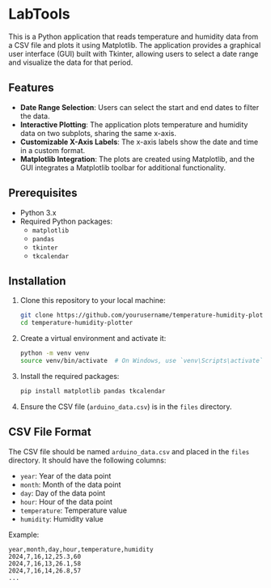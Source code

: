 # LabTools

This is a Python application that reads temperature and humidity data from a CSV file and plots it using Matplotlib. The application provides a graphical user interface (GUI) built with Tkinter, allowing users to select a date range and visualize the data for that period.

## Features

- **Date Range Selection**: Users can select the start and end dates to filter the data.
- **Interactive Plotting**: The application plots temperature and humidity data on two subplots, sharing the same x-axis.
- **Customizable X-Axis Labels**: The x-axis labels show the date and time in a custom format.
- **Matplotlib Integration**: The plots are created using Matplotlib, and the GUI integrates a Matplotlib toolbar for additional functionality.

## Prerequisites

- Python 3.x
- Required Python packages:
  - `matplotlib`
  - `pandas`
  - `tkinter`
  - `tkcalendar`

## Installation

1. Clone this repository to your local machine:

    ```bash
    git clone https://github.com/yourusername/temperature-humidity-plotter.git
    cd temperature-humidity-plotter
    ```

2. Create a virtual environment and activate it:

    ```bash
    python -m venv venv
    source venv/bin/activate  # On Windows, use `venv\Scripts\activate`
    ```

3. Install the required packages:

    ```bash
    pip install matplotlib pandas tkcalendar
    ```

4. Ensure the CSV file (`arduino_data.csv`) is in the `files` directory.

## CSV File Format

The CSV file should be named `arduino_data.csv` and placed in the `files` directory. It should have the following columns:

- `year`: Year of the data point
- `month`: Month of the data point
- `day`: Day of the data point
- `hour`: Hour of the data point
- `temperature`: Temperature value
- `humidity`: Humidity value

Example:

```csv
year,month,day,hour,temperature,humidity
2024,7,16,12,25.3,60
2024,7,16,13,26.1,58
2024,7,16,14,26.8,57
...

